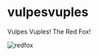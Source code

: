 # vulpesvuples
Vulpes Vuples! The Red Fox!

![redfox](http://www.metmuseum.org/art/collection/search/241316)
